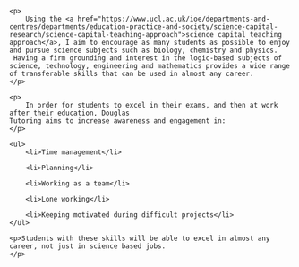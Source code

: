 

<div id="main" class="container" role="main">

	  
	<p>
		Using the <a href="https://www.ucl.ac.uk/ioe/departments-and-centres/departments/education-practice-and-society/science-capital-research/science-capital-teaching-approach">science capital teaching approach</a>, I aim to encourage as many students as possible to enjoy and pursue science subjects such as biology, chemistry and physics. 
	 Having a firm grounding and interest in the logic-based subjects of science, technology, engineering and mathematics provides a wide range of transferable skills that can be used in almost any career. 
	</p>
	
	<p>
		In order for students to excel in their exams, and then at work after their education, Douglas 
	Tutoring aims to increase awareness and engagement in:
	</p>
	
	<ul>
		<li>Time management</li>
	
	   	<li>Planning</li>
	
	   	<li>Working as a team</li>
	
		<li>Lone working</li>
	
		<li>Keeping motivated during difficult projects</li>
	</ul>
	
	<p>Students with these skills will be able to excel in almost any career, not just in science based jobs.
	</p>
	
</div>
